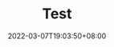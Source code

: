 ---
title:          "Test"
subTitle:       ""
description:    ""
date:           2022-03-07T19:03:50+08:00
author:         ""
image:          ""
tags:           []
categories:     []
archives:       ""
weight:         0
draft:          false
---